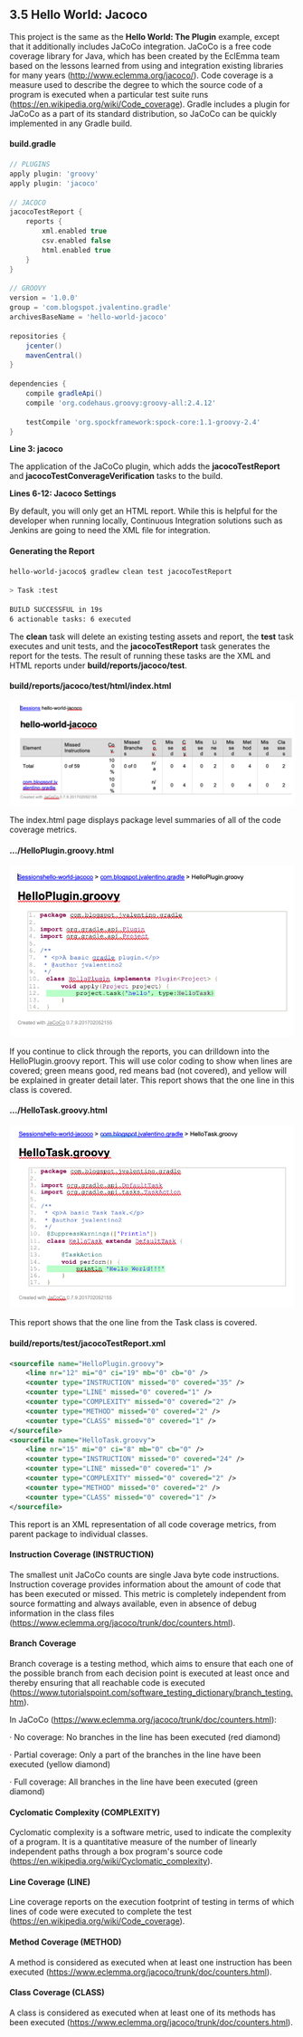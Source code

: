 ## 3.5 Hello World: Jacoco

This project is the same as the **Hello World: The Plugin** example, except that it additionally includes JaCoCo integration. JaCoCo is a free code coverage library for Java, which has been created by the EclEmma team based on the lessons learned from using and integration existing libraries for many years (http://www.eclemma.org/jacoco/). Code coverage is a measure used to describe the degree to which the source code of a program is executed when a particular test suite runs (https://en.wikipedia.org/wiki/Code_coverage). Gradle includes a plugin for JaCoCo as a part of its standard distribution, so JaCoCo can be quickly implemented in any Gradle build.

#### build.gradle

```groovy
// PLUGINS
apply plugin: 'groovy'
apply plugin: 'jacoco'

// JACOCO
jacocoTestReport {
	reports {
		xml.enabled true
		csv.enabled false
		html.enabled true
	}
}

// GROOVY
version = '1.0.0'
group = 'com.blogspot.jvalentino.gradle'
archivesBaseName = 'hello-world-jacoco'

repositories {
    jcenter()
	mavenCentral()
}

dependencies {
    compile gradleApi()
    compile 'org.codehaus.groovy:groovy-all:2.4.12'

    testCompile 'org.spockframework:spock-core:1.1-groovy-2.4'
}
```

**Line 3: jacoco**

The application of the JaCoCo plugin, which adds the **jacocoTestReport** and **jacocoTestConverageVerification** tasks to the build.

 

**Lines 6-12: Jacoco Settings**

By default, you will only get an HTML report. While this is helpful for the developer when running locally, Continuous Integration solutions such as Jenkins are going to need the XML file for integration.

 

#### Generating the Report

```bash
hello-world-jacoco$ gradlew clean test jacocoTestReport

> Task :test 

BUILD SUCCESSFUL in 19s
6 actionable tasks: 6 executed
```

The **clean** task will delete an existing testing assets and report, the **test** task executes and unit tests, and the **jacocoTestReport** task generates the report for the tests. The result of running these tasks are the XML and HTML reports under **build/reports/jacoco/test**.

#### build/reports/jacoco/test/html/index.html

![01](./wiki/01.png)

The index.html page displays package level summaries of all of the code coverage metrics.

 

#### …/HelloPlugin.groovy.html

![01](./wiki/02.png)

If you continue to click through the reports, you can drilldown into the HelloPlugin.groovy report. This will use color coding to show when lines are covered; green means good, red means bad (not covered), and yellow will be explained in greater detail later. This report shows that the one line in this class is covered.

 

#### …/HelloTask.groovy.html

![01](./wiki/03.png)

This report shows that the one line from the Task class is covered.

 

#### build/reports/test/jacocoTestReport.xml

```xml
<sourcefile name="HelloPlugin.groovy">
	<line nr="12" mi="0" ci="19" mb="0" cb="0" />
	<counter type="INSTRUCTION" missed="0" covered="35" />
	<counter type="LINE" missed="0" covered="1" />
	<counter type="COMPLEXITY" missed="0" covered="2" />
	<counter type="METHOD" missed="0" covered="2" />
	<counter type="CLASS" missed="0" covered="1" />
</sourcefile>
<sourcefile name="HelloTask.groovy">
	<line nr="15" mi="0" ci="8" mb="0" cb="0" />
	<counter type="INSTRUCTION" missed="0" covered="24" />
	<counter type="LINE" missed="0" covered="1" />
	<counter type="COMPLEXITY" missed="0" covered="2" />
	<counter type="METHOD" missed="0" covered="2" />
	<counter type="CLASS" missed="0" covered="1" />
</sourcefile>
```



This report is an XML representation of all code coverage metrics, from parent package to individual classes.

 

#### Instruction Coverage (INSTRUCTION)

The smallest unit JaCoCo counts are single Java byte code instructions. Instruction coverage provides information about the amount of code that has been executed or missed. This metric is completely independent from source formatting and always available, even in absence of debug information in the class files (https://www.eclemma.org/jacoco/trunk/doc/counters.html).

 

#### Branch Coverage

Branch coverage is a testing method, which aims to ensure that each one of the possible branch from each decision point is executed at least once and thereby ensuring that all reachable code is executed (https://www.tutorialspoint.com/software_testing_dictionary/branch_testing.htm).

 

In JaCoCo (https://www.eclemma.org/jacoco/trunk/doc/counters.html):

·   No coverage: No branches in the line has been executed (red diamond)

·   Partial coverage: Only a part of the branches in the line have been executed (yellow diamond)

·   Full coverage: All branches in the line have been executed (green diamond)

 

#### Cyclomatic Complexity (COMPLEXITY)

Cyclomatic complexity is a software metric, used to indicate the complexity of a program. It is a quantitative measure of the number of linearly independent paths through a box program's source code (https://en.wikipedia.org/wiki/Cyclomatic_complexity).

 

#### Line Coverage (LINE)

Line coverage reports on the execution footprint of testing in terms of which lines of code were executed to complete the test (https://en.wikipedia.org/wiki/Code_coverage).

 

#### Method Coverage (METHOD)

A method is considered as executed when at least one instruction has been executed (https://www.eclemma.org/jacoco/trunk/doc/counters.html).

 

#### Class Coverage (CLASS)

A class is considered as executed when at least one of its methods has been executed (https://www.eclemma.org/jacoco/trunk/doc/counters.html).

